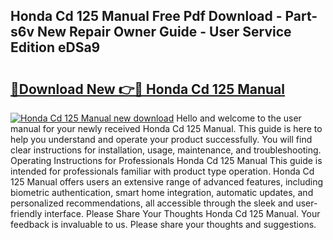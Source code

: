 ## Honda Cd 125 Manual Free Pdf Download - Part-s6v New Repair Owner Guide - User Service Edition eDSa9

# <h2><a href="http://bc79526.oget.top/?id=Honda+Cd+125+Manual">🔗Download New 👉🔴 Honda Cd 125 Manual</a></h2>

[![Honda Cd 125 Manual new download](https://i.imgur.com/5g1atiW.png)](http://bc79526.oget.top/?id=Honda+Cd+125+Manual)
Hello and welcome to the user manual for your newly received Honda Cd 125 Manual. This guide is here to help you understand and operate your product successfully. You will find clear instructions for installation, usage, maintenance, and troubleshooting. Operating Instructions for Professionals Honda Cd 125 Manual This guide is intended for professionals familiar with product type operation. Honda Cd 125 Manual offers users an extensive range of advanced features, including biometric authentication, smart home integration, automatic updates, and personalized recommendations, all accessible through the sleek and user-friendly interface. Please Share Your Thoughts Honda Cd 125 Manual. Your feedback is invaluable to us. Please share your thoughts and suggestions.

